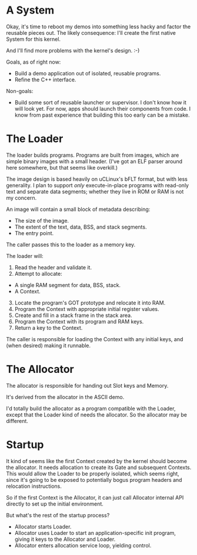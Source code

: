 A System
========

Okay, it's time to reboot my demos into something less hacky and factor the
reusable pieces out.  The likely consequence: I'll create the first native
System for this kernel.

And I'll find more problems with the kernel's design. :-)

Goals, as of right now:

- Build a demo application out of isolated, reusable programs.
- Refine the C++ interface.

Non-goals:

- Build some sort of reusable launcher or supervisor.  I don't know how it will
  look yet.  For now, apps should launch their components from code.  I know
  from past experience that building this too early can be a mistake.


The Loader
==========

The loader builds programs.  Programs are built from images, which are simple
binary images with a small header.  (I've got an ELF parser around here
somewhere, but that seems like overkill.)

The image design is based heavily on uCLinux's bFLT format, but with less
generality.  I plan to support *only* execute-in-place programs with read-only
text and separate data segments; whether they live in ROM or RAM is not my
concern.

An image will contain a small block of metadata describing:

- The size of the image.
- The extent of the text, data, BSS, and stack segments.
- The entry point.

The caller passes this to the loader as a memory key.

The loader will:

1. Read the header and validate it.
2. Attempt to allocate:
  - A single RAM segment for data, BSS, stack.
  - A Context.
3. Locate the program's GOT prototype and relocate it into RAM.
4. Program the Context with appropriate initial register values.
5. Create and fill in a stack frame in the stack area.
6. Program the Context with its program and RAM keys.
7. Return a key to the Context.

The caller is responsible for loading the Context with any initial keys, and
(when desired) making it runnable.


The Allocator
=============

The allocator is responsible for handing out Slot keys and Memory.

It's derived from the allocator in the ASCII demo.

I'd totally build the allocator as a program compatible with the Loader, except
that the Loader kind of needs the allocator.  So the allocator may be different.



Startup
=======

It kind of seems like the first Context created by the kernel should become the
allocator.  It needs allocation to create its Gate and subsequent Contexts.
This would allow the Loader to be properly isolated, which seems right, since
it's going to be exposed to potentially bogus program headers and relocation
instructions.

So if the first Context is the Allocator, it can just call Allocator internal
API directly to set up the initial environment.

But what's the rest of the startup process?

- Allocator starts Loader.
- Allocator uses Loader to start an application-specific init program, giving it
  keys to the Allocator and Loader.
- Allocator enters allocation service loop, yielding control.


